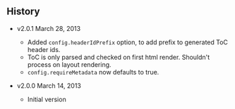 ## History

- v2.0.1 March 28, 2013
    - Added `config.headerIdPrefix` option, to add prefix to generated ToC header ids.
    - ToC is only parsed and checked on first html render. Shouldn't process on layout rendering. 
    - `config.requireMetadata` now defaults to true.

- v2.0.0 March 14, 2013
	- Initial version